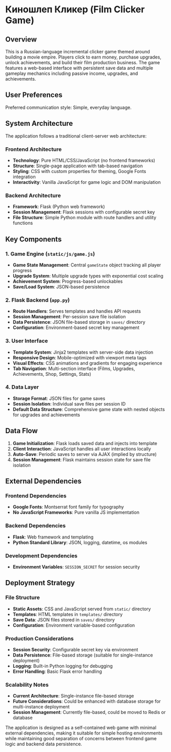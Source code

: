 # Киношлеп Кликер (Film Clicker Game)

## Overview

This is a Russian-language incremental clicker game themed around building a movie empire. Players click to earn money, purchase upgrades, unlock achievements, and build their film production business. The game features a web-based interface with persistent save data and multiple gameplay mechanics including passive income, upgrades, and achievements.

## User Preferences

Preferred communication style: Simple, everyday language.

## System Architecture

The application follows a traditional client-server web architecture:

### Frontend Architecture
- **Technology**: Pure HTML/CSS/JavaScript (no frontend frameworks)
- **Structure**: Single-page application with tab-based navigation
- **Styling**: CSS with custom properties for theming, Google Fonts integration
- **Interactivity**: Vanilla JavaScript for game logic and DOM manipulation

### Backend Architecture
- **Framework**: Flask (Python web framework)
- **Session Management**: Flask sessions with configurable secret key
- **File Structure**: Simple Python module with route handlers and utility functions

## Key Components

### 1. Game Engine (`static/js/game.js`)
- **Game State Management**: Central `gameState` object tracking all player progress
- **Upgrade System**: Multiple upgrade types with exponential cost scaling
- **Achievement System**: Progress-based unlockables
- **Save/Load System**: JSON-based persistence

### 2. Flask Backend (`app.py`)
- **Route Handlers**: Serves templates and handles API requests
- **Session Management**: Per-session save file isolation
- **Data Persistence**: JSON file-based storage in `saves/` directory
- **Configuration**: Environment-based secret key management

### 3. User Interface
- **Template System**: Jinja2 templates with server-side data injection
- **Responsive Design**: Mobile-optimized with viewport meta tags
- **Visual Effects**: CSS animations and gradients for engaging experience
- **Tab Navigation**: Multi-section interface (Films, Upgrades, Achievements, Shop, Settings, Stats)

### 4. Data Layer
- **Storage Format**: JSON files for game saves
- **Session Isolation**: Individual save files per session ID
- **Default Data Structure**: Comprehensive game state with nested objects for upgrades and achievements

## Data Flow

1. **Game Initialization**: Flask loads saved data and injects into template
2. **Client Interaction**: JavaScript handles all user interactions locally
3. **Auto-Save**: Periodic saves to server via AJAX (implied by structure)
4. **Session Management**: Flask maintains session state for save file isolation

## External Dependencies

### Frontend Dependencies
- **Google Fonts**: Montserrat font family for typography
- **No JavaScript Frameworks**: Pure vanilla JS implementation

### Backend Dependencies
- **Flask**: Web framework and templating
- **Python Standard Library**: JSON, logging, datetime, os modules

### Development Dependencies
- **Environment Variables**: `SESSION_SECRET` for session security

## Deployment Strategy

### File Structure
- **Static Assets**: CSS and JavaScript served from `static/` directory
- **Templates**: HTML templates in `templates/` directory
- **Save Data**: JSON files stored in `saves/` directory
- **Configuration**: Environment variable-based configuration

### Production Considerations
- **Session Security**: Configurable secret key via environment
- **Data Persistence**: File-based storage (suitable for single-instance deployment)
- **Logging**: Built-in Python logging for debugging
- **Error Handling**: Basic Flask error handling

### Scalability Notes
- **Current Architecture**: Single-instance file-based storage
- **Future Considerations**: Could be enhanced with database storage for multi-instance deployment
- **Session Management**: Currently file-based, could be moved to Redis or database

The application is designed as a self-contained web game with minimal external dependencies, making it suitable for simple hosting environments while maintaining good separation of concerns between frontend game logic and backend data persistence.